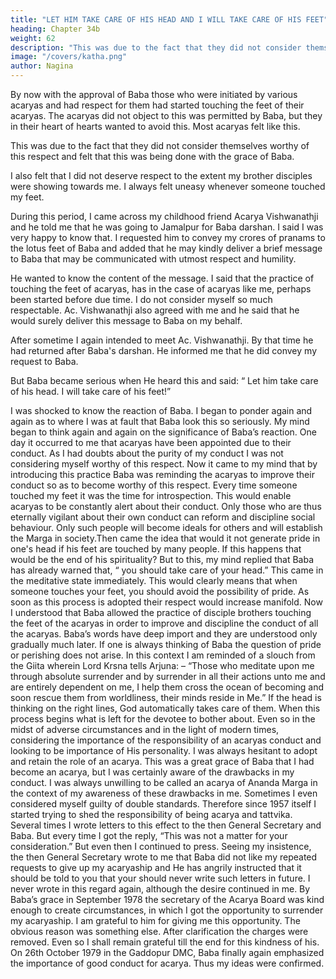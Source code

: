 ```yaml
---
title: "LET HIM TAKE CARE OF HIS HEAD AND I WILL TAKE CARE OF HIS FEET"
heading: Chapter 34b
weight: 62
description: "This was due to the fact that they did not consider themselves worthy of this respect"
image: "/covers/katha.png"
author: Nagina
---
```




By now with the approval of Baba those who were initiated by various acaryas and had respect for them had started touching the feet of their acaryas. The acaryas did not object to this was permitted by Baba, but they in their heart of hearts wanted to
avoid this. Most acaryas felt like this.

This was due to the fact that they did not consider themselves worthy of this respect and felt that this was being done with the grace of Baba.

I also felt that I did not deserve respect to the extent my brother disciples were
showing towards me. I always felt uneasy whenever someone touched my feet.

During this period, I came across my childhood friend Acarya Vishwanathji and he told me that he was going to Jamalpur for Baba darshan. I said I was very happy to know that. I requested him to convey my crores of pranams to the lotus feet of Baba
and added that he may kindly deliver a brief message to Baba that may be
communicated with utmost respect and humility.

He wanted to know the content of the message. I said that the practice of touching the feet of acaryas, has in the case of
acaryas like me, perhaps been started before due time. I do not consider myself so
much respectable. Ac. Vishwanathji also agreed with me and he said that he would
surely deliver this message to Baba on my behalf.

After sometime I again intended to meet Ac. Vishwanathji. By that time he had returned after Baba's darshan. He informed me that he did convey my request to Baba. 

But Baba became serious when He heard this and said: “ Let him take care of his head. I will take care of his feet!”

I was shocked to know the reaction of Baba. I began to ponder again and again as to where I was at fault that Baba look this so seriously. My mind began to think again and again on the significance of Baba’s reaction.
One day it occurred to me that acaryas have been appointed due to their conduct. As I
had doubts about the purity of my conduct I was not considering myself worthy of this
respect.
Now it came to my mind that by introducing this practice Baba was reminding
the acaryas to improve their conduct so as to become worthy of this respect. Every
time someone touched my feet it was the time for introspection. This would enable
acaryas to be constantly alert about their conduct. Only those who are thus eternally
vigilant about their own conduct can reform and discipline social behaviour. Only such
people will become ideals for others and will establish the Marga in society.Then came the idea that would it not generate pride in one's head if his feet are
touched by many people. If this happens that would be the end of his spirituality? But to
this, my mind replied that Baba has already warned that, “ you should take care of your
head.” This came in the meditative state immediately. This would clearly means that
when someone touches your feet, you should avoid the possibility of pride. As soon as
this process is adopted their respect would increase manifold.
Now I understood that Baba allowed the practice of disciple brothers touching
the feet of the acaryas in order to improve and discipline the conduct of all the acaryas.
Baba’s words have deep import and they are understood only gradually much later. If
one is always thinking of Baba the question of pride or perishing does not arise. In this
context I am reminded of a slouch from the Giita wherein Lord Krsna tells Arjuna: –
“Those who meditate upon me through absolute surrender and by surrender in
all their actions unto me and are entirely dependent on me, I help them cross the ocean
of becoming and soon rescue them from worldliness, their minds reside in Me.”
If the head is thinking on the right lines, God automatically takes care of them.
When this process begins what is left for the devotee to bother about.
Even so in the midst of adverse circumstances and in the light of modern times,
considering the importance of the responsibility of an acaryas conduct and looking to
be importance of His personality. I was always hesitant to adopt and retain the role of
an acarya.
This was a great grace of Baba that I had become an acarya, but I was certainly
aware of the drawbacks in my conduct. I was always unwilling to be called an acarya of
Ananda Marga in the context of my awareness of these drawbacks in me. Sometimes I
even considered myself guilty of double standards.
Therefore since 1957 itself I started trying to shed the responsibility of being
acarya and tattvika. Several times I wrote letters to this effect to the then General
Secretary and Baba. But every time I got the reply, “This was not a matter for your
consideration.” But even then I continued to press.
Seeing my insistence, the then General Secretary wrote to me that Baba did not
like my repeated requests to give up my acaryaship and He has angrily instructed that
it should be told to you that your should never write such letters in future.
I never wrote in this regard again, although the desire continued in me. By
Baba’s grace in September 1978 the secretary of the Acarya Board was kind enough to
create circumstances, in which I got the opportunity to surrender my acaryaship. I am
grateful to him for giving me this opportunity. The obvious reason was something else.
After clarification the charges were removed. Even so I shall remain grateful till the end
for this kindness of his. On 26th October 1979 in the Gaddopur DMC, Baba finally again
emphasized the importance of good conduct for acarya. Thus my ideas were
confirmed.

